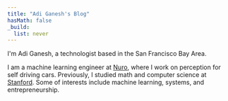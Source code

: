 ```yaml
---
title: "Adi Ganesh's Blog"
hasMath: false
_build:
  list: never
---
```


I'm Adi Ganesh, a technologist based in the San Francisco Bay Area.

I am a machine learning engineer at [Nuro](https://www.nuro.ai/), where I work on perception for self driving cars.  Previously, I studied math and computer science at [Stanford](https://www.stanford.edu/).  Some of interests include machine learning, systems, and entrepreneurship.
